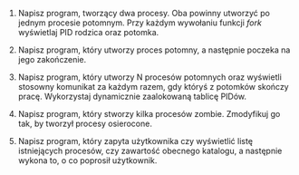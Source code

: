 1. Napisz program, tworzący dwa procesy. Oba powinny utworzyć po jednym
   procesie potomnym. Przy każdym wywołaniu funkcji *fork* wyświetlaj PID
   rodzica oraz potomka.

2. Napisz program, który utworzy proces potomny, a następnie poczeka na jego
   zakończenie.

3. Napisz program, który utworzy N procesów potomnych oraz wyświetli stosowny
   komunikat za każdym razem, gdy któryś z potomków skończy pracę. Wykorzystaj
   dynamicznie zaalokowaną tablicę PIDów.

4. Napisz program, który stworzy kilka procesów zombie. Zmodyfikuj go tak, by
   tworzył procesy osierocone.

5. Napisz program, który zapyta użytkownika czy wyświetlić listę istniejących
   procesów, czy zawartość obecnego katalogu, a następnie wykona to, o co
   poprosił użytkownik.

